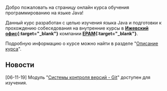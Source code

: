 Добро пожаловать на страницу онлайн курса обучения программированию на языке Java!

Данный курс разработан с целью изучения языка Java и подготовки к прохождению собеседования на внутренние курсы в **[Ижевский офис](https://www.youtube.com/watch?v=8z2ZWhGYU8A){:target="_blank"}** компании **[EPAM](https://www.epam.com){:target="_blank"}**.

Подробную информацию о курсе можно найти в разделе "[Описание курса]({{site.about}})".

Новости
---------------------
[06-11-19] Модуль "[Системы контроля версий - Git]({{site.materialsurl}}git/git)" доступен для изучения.